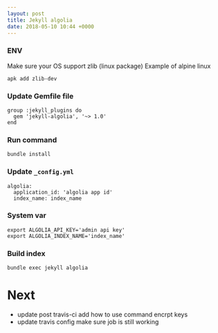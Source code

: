 ```yaml
---
layout: post
title: Jekyll algolia
date: 2018-05-10 10:44 +0000
---
```


### ENV
Make sure your OS support zlib (linux package)
Example of alpine linux 
```
apk add zlib-dev
```


### Update **Gemfile** file
```
group :jekyll_plugins do
  gem 'jekyll-algolia', '~> 1.0'
end
```

### Run command
```
bundle install
```


### Update `_config.yml`
```
algolia:
  application_id: 'algolia app id'
  index_name: index_name

```

### System var

```
export ALGOLIA_API_KEY='admin api key'
export ALGOLIA_INDEX_NAME='index_name'
```

### Build index
```
bundle exec jekyll algolia
```


# Next
* update post travis-ci add how to use command encrpt keys
* update travis config make sure job is still working


